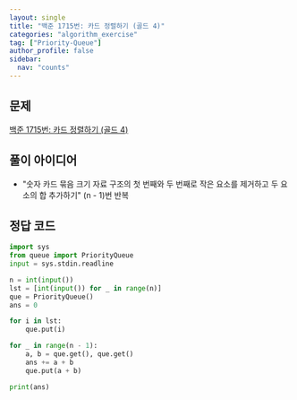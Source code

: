 ```yaml
---
layout: single
title: "백준 1715번: 카드 정렬하기 (골드 4)"
categories: "algorithm_exercise"
tag: ["Priority-Queue"]
author_profile: false
sidebar:
  nav: "counts"
---
```


## 문제

[백준 1715번: 카드 정렬하기 (골드 4)](https://www.acmicpc.net/problem/1715)

## 풀이 아이디어

- "숫자 카드 묶음 크기 자료 구조의 첫 번째와 두 번째로 작은 요소를 제거하고 두 요소의 합 추가하기" (n - 1)번 반복

## 정답 코드

```python
import sys
from queue import PriorityQueue
input = sys.stdin.readline

n = int(input())
lst = [int(input()) for _ in range(n)]
que = PriorityQueue()
ans = 0

for i in lst:
    que.put(i)

for _ in range(n - 1):
    a, b = que.get(), que.get()
    ans += a + b
    que.put(a + b)

print(ans)
```

